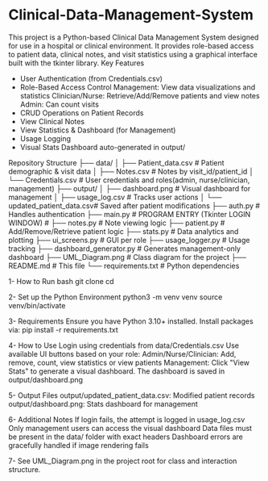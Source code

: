 # Clinical-Data-Management-System
This project is a Python-based Clinical Data Management System designed for use in a hospital or clinical environment. It provides role-based access to patient data, clinical notes, and visit statistics using a graphical interface built with the tkinter library.
Key Features

- User Authentication (from Credentials.csv)
- Role-Based Access Control
             Management: View data visualizations and statistics
             Clinician/Nurse: Retrieve/Add/Remove patients and view notes
             Admin: Can count visits
- CRUD Operations on Patient Records
- View Clinical Notes
- View Statistics & Dashboard (for Management)
- Usage Logging
- Visual Stats Dashboard auto-generated in output/

Repository Structure
├── data/
│   ├── Patient_data.csv         # Patient demographic & visit data
│   ├── Notes.csv                # Notes by visit_id/patient_id
│   └── Credentials.csv          # User credentials and roles(admin, nurse/clinician, management)
├── output/
│   ├── dashboard.png            # Visual dashboard for management
│   ├── usage_log.csv            # Tracks user actions
│   └── updated_patient_data.csv# Saved after patient modifications
├── auth.py                     # Handles authentication
├── main.py                     # PROGRAM ENTRY (Tkinter LOGIN WINDOW) # 
├── notes.py                    # Note viewing logic
├── patient.py                  # Add/Remove/Retrieve patient logic
├── stats.py                    # Data analytics and plotting
├── ui_screens.py               # GUI per role
├── usage_logger.py             # Usage tracking
├── dashboard_generator.py      # Generates management-only dashboard
├── UML_Diagram.png             # Class diagram for the project
├── README.md                   # This file
└── requirements.txt            # Python dependencies

1- How to Run
bash
git clone <your-repository-url>
cd <repository-directory>

2- Set up the Python Environment
python3 -m venv venv
source venv/bin/activate

3- Requirements
Ensure you have Python 3.10+ installed.
Install packages via:
pip install -r requirements.txt

4- How to Use
Login using credentials from data/Credentials.csv
Use available UI buttons based on your role:
Admin/Nurse/Clinician: Add, remove, count, view statistics or view patients
Management: Click "View Stats" to generate a visual dashboard. The dashboard is saved in output/dashboard.png

5- Output Files
output/updated_patient_data.csv: Modified patient records
output/dashboard.png: Stats dashboard for management

6- Additional Notes
If login fails, the attempt is logged in usage_log.csv
Only management users can access the visual dashboard
Data files must be present in the data/ folder with exact headers
Dashboard errors are gracefully handled if image rendering fails

7- See UML_Diagram.png in the project root for class and interaction structure.


